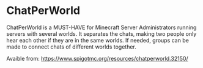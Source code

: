 # ChatPerWorld
ChatPerWorld is a MUST-HAVE for Minecraft Server Administrators running servers with several worlds.
It separates the chats, making two people only hear each other if they are in the same worlds.
If needed, groups can be made to connect chats of different worlds together.

Avaible from:
https://www.spigotmc.org/resources/chatperworld.32150/
